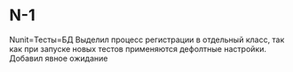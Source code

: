 # N-1
Nunit=Тесты=БД
Выделил процесс регистрации в отдельный класс, так как при запуске новых тестов применяются дефолтные настройки.
Добавил явное ожидание
